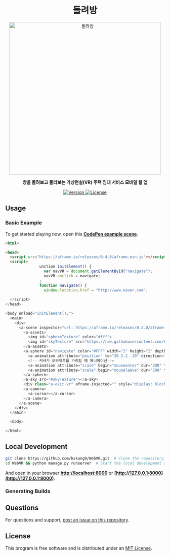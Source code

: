 <h1 align="center">돌려방</h1>

<p align="center"><a href="https://hskang9.pythonanywhere.com
" target="_blank"><img width="480" alt="돌려방" src="https://s6.postimg.org/47g5ir0e9/webvr.png"></a></p>

<p align="center"><b>방을 돌려보고 둘러보는 가상현실(VR) 주택 임대 서비스 모바일 웹 앱</b></p>

<p align="center">
  <a href="">
    <img src="http://img.shields.io/pypi/v/nine.svg" alt="Version">
  </a>
  <a href="">
    <img src="https://img.shields.io/npm/l/aframe.svg?style=flat-square" alt="License">
  </a>
</p>

## Usage

### Basic Example

To get started playing now, open this [**CodePen example
scene**](http://codepen.io/sudosudoohio/pen/GrxOzY).

```html
<html>

<head>
  <script src="https://aframe.io/releases/0.4.0/aframe.min.js"></script>
  <script>
               unction initElement() {
                 var navVR = document.getElementById("navigate");
                 navVR.onclick = navigate;
               ;
               function navigate() {
                 window.location.href = "http://www.naver.com";
               
  </script>
</head>

<body onload="initElement();">
  <main>
    <div>
      <a-scene inspector="url: https://aframe.io/releases/0.3.0/aframe-inspector.min.js">
        <a-assets>
          <img id="sphereTexture" color="#fff">
          <img id="skyTexture" src="https://raw.githubusercontent.com/hskang9/WebVR/master/web/static/photos/hacking-room1.jpg" rotation="0 -130 0">
        </a-assets>
        <a-sphere id="navigate" color="#FFF" width="2" height="2" depth="2" position="20 2 -10" rotation="0 0 45" scale="2 2 2" src="#sphereTexture">
          <a-animation attribute="position" to="20 2.2 -10" direction="alternate" dur="2000" repeat="indefinite"></a-animation>
          <!-- 커서가 오브젝트를 가리킬 때 애니메이션-->
          <a-animation attribute="scale" begin="mouseenter" dur="300" to="2.3 2.3 2.3"></a-animation>
          <a-animation attribute="scale" begin="mouseleave" dur="300" to="2 2 2"></a-animation>
        </a-sphere>
        <a-sky src="#skyTexture"></a-sky>
        <div class="a-exit-vr" aframe-injected="" style="display: block;"><button class="a-enter-vr-button" aframe-injected=""></button></div>
        <a-camera>
          <a-cursor></a-cursor>
        </a-camera>
      </a-scene>
    </div>
  </main>

  <body>

</html>
```

## Local Development

```sh
git clone https://github.com/hskang9/WebVR.git  # Clone the repository.
cd WebVR && python manage.py runserver  # Start the local development server.
```

And open in your browser **[http://localhost:8000](http://localhost:8000)** or **[http://127.0.0.1:8000](http://127.0.0.1:8000)**.

### Generating Builds


## Questions

For questions and support, [post an issue on this repository](https://github.com/hskang9/WebVR/issues).


## License

This program is free software and is distributed under an [MIT License](LICENSE).
